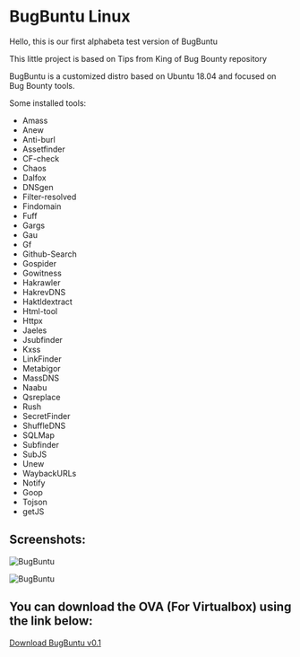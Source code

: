 # BugBuntu Linux

Hello, this is our first alphabeta test version of BugBuntu

This little project is based on Tips from King of Bug Bounty repository

BugBuntu is a customized distro based on Ubuntu 18.04 and focused on Bug Bounty tools.

Some installed tools:

  - Amass
  - Anew
  - Anti-burl
  - Assetfinder
  - CF-check
  - Chaos
  - Dalfox
  - DNSgen
  - Filter-resolved
  - Findomain
  - Fuff
  - Gargs
  - Gau
  - Gf
  - Github-Search
  - Gospider
  - Gowitness
  - Hakrawler
  - HakrevDNS
  - Haktldextract
  - Html-tool
  - Httpx
  - Jaeles
  - Jsubfinder
  - Kxss
  - LinkFinder
  - Metabigor
  - MassDNS
  - Naabu
  - Qsreplace
  - Rush
  - SecretFinder
  - ShuffleDNS
  - SQLMap
  - Subfinder
  - SubJS
  - Unew
  - WaybackURLs
  - Notify
  - Goop
  - Tojson
  - getJS

## Screenshots:

![BugBuntu](https://imgur.com/IvTEAiX.jpg)

![BugBuntu](https://imgur.com/6cL505V.jpg)

## You can download the OVA (For Virtualbox) using the link below:

[Download BugBuntu v0.1](https://tinyurl.com/BugBuntu01)
